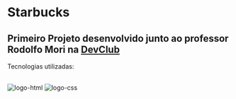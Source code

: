 <h1>Starbucks</h1>


<h2>Primeiro Projeto desenvolvido junto ao professor Rodolfo Mori na <a href="https://rodolfomori.com.br/devclub">DevClub</a></h2>


<p>Tecnologias utilizadas:</p>
<br>
  <img src="https://img.shields.io/badge/HTML-239120?style=for-the-badge&logo=html5&logoColor=white" alt="logo-html">
  <img src="https://img.shields.io/badge/CSS-239120?&style=for-the-badge&logo=css3&logoColor=white" alt="logo-css">


  <img src="">

